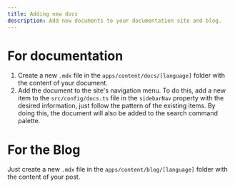```yaml
---
title: Adding new docs
description: Add new documents to your documentation site and blog.
---
```


# For documentation

1. Create a new `.mdx` file in the `apps/content/docs/[language]` folder with the content of your document.
2. Add the document to the site's navigation menu.
    To do this, add a new item to the `src/config/docs.ts` file in the `sidebarNav` property with the desired information, just follow the pattern of the existing items. By doing this, the document will also be added to the search command palette.

# For the Blog

Just create a new `.mdx` file in the `apps/content/blog/[language]` folder with the content of your post.
